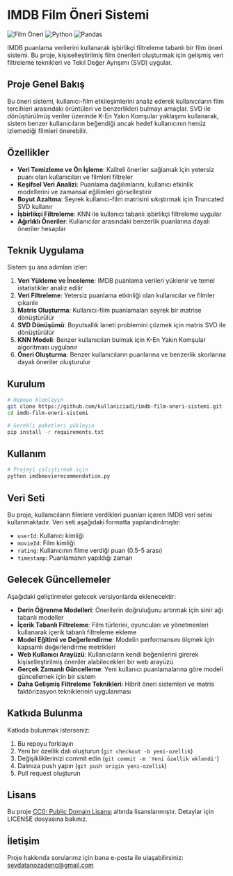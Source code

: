 # IMDB Film Öneri Sistemi

![Film Öneri](https://img.shields.io/badge/Proje-Film%20%C3%96neri-blue)
![Python](https://img.shields.io/badge/Python-3.6%2B-brightgreen)
![Pandas](https://img.shields.io/badge/Pandas-1.0%2B-orange)

IMDB puanlama verilerini kullanarak işbirlikçi filtreleme tabanlı bir film öneri sistemi. Bu proje, kişiselleştirilmiş film önerileri oluşturmak için gelişmiş veri filtreleme teknikleri ve Tekil Değer Ayrışımı (SVD) uygular.

## Proje Genel Bakış

Bu öneri sistemi, kullanıcı-film etkileşimlerini analiz ederek kullanıcıların film tercihleri arasındaki örüntüleri ve benzerlikleri bulmayı amaçlar. SVD ile dönüştürülmüş veriler üzerinde K-En Yakın Komşular yaklaşımı kullanarak, sistem benzer kullanıcıların beğendiği ancak hedef kullanıcının henüz izlemediği filmleri önerebilir.

## Özellikler

- **Veri Temizleme ve Ön İşleme**: Kaliteli öneriler sağlamak için yetersiz puanı olan kullanıcıları ve filmleri filtreler
- **Keşifsel Veri Analizi**: Puanlama dağılımlarını, kullanıcı etkinlik modellerini ve zamansal eğilimleri görselleştirir
- **Boyut Azaltma**: Seyrek kullanıcı-film matrisini sıkıştırmak için Truncated SVD kullanır
- **İşbirlikçi Filtreleme**: KNN ile kullanıcı tabanlı işbirlikçi filtreleme uygular
- **Ağırlıklı Öneriler**: Kullanıcılar arasındaki benzerlik puanlarına dayalı öneriler hesaplar

## Teknik Uygulama

Sistem şu ana adımları izler:

1. **Veri Yükleme ve İnceleme**: IMDB puanlama verileri yüklenir ve temel istatistikler analiz edilir
2. **Veri Filtreleme**: Yetersiz puanlama etkinliği olan kullanıcılar ve filmler çıkarılır
3. **Matris Oluşturma**: Kullanıcı-film puanlamaları seyrek bir matrise dönüştürülür
4. **SVD Dönüşümü**: Boyutsallık laneti problemini çözmek için matris SVD ile dönüştürülür
5. **KNN Modeli**: Benzer kullanıcıları bulmak için K-En Yakın Komşular algoritması uygulanır
6. **Öneri Oluşturma**: Benzer kullanıcıların puanlarına ve benzerlik skorlarına dayalı öneriler oluşturulur

## Kurulum

```bash
# Repoyu klonlayın
git clone https://github.com/kullaniciadi/imdb-film-oneri-sistemi.git
cd imdb-film-oneri-sistemi

# Gerekli paketleri yükleyin
pip install -r requirements.txt
```

## Kullanım

```python
# Projeyi çalıştırmak için
python imdbmovierecommendation.py
```

## Veri Seti

Bu proje, kullanıcıların filmlere verdikleri puanları içeren IMDB veri setini kullanmaktadır. Veri seti aşağıdaki formatta yapılandırılmıştır:

- `userId`: Kullanıcı kimliği
- `movieId`: Film kimliği
- `rating`: Kullanıcının filme verdiği puan (0.5-5 arası)
- `timestamp`: Puanlamanın yapıldığı zaman

## Gelecek Güncellemeler

Aşağıdaki geliştirmeler gelecek versiyonlarda eklenecektir:

- **Derin Öğrenme Modelleri**: Önerilerin doğruluğunu artırmak için sinir ağı tabanlı modeller
- **İçerik Tabanlı Filtreleme**: Film türlerini, oyuncuları ve yönetmenleri kullanarak içerik tabanlı filtreleme ekleme
- **Model Eğitimi ve Değerlendirme**: Modelin performansını ölçmek için kapsamlı değerlendirme metrikleri
- **Web Kullanıcı Arayüzü**: Kullanıcıların kendi beğenilerini girerek kişiselleştirilmiş öneriler alabilecekleri bir web arayüzü
- **Gerçek Zamanlı Güncelleme**: Yeni kullanıcı puanlamalarına göre modeli güncellemek için bir sistem
- **Daha Gelişmiş Filtreleme Teknikleri**: Hibrit öneri sistemleri ve matris faktörizasyon tekniklerinin uygulanması

## Katkıda Bulunma

Katkıda bulunmak isterseniz:

1. Bu repoyu forklayın
2. Yeni bir özellik dalı oluşturun (`git checkout -b yeni-ozellik`)
3. Değişikliklerinizi commit edin (`git commit -m 'Yeni özellik eklendi'`)
4. Dalınıza push yapın (`git push origin yeni-ozellik`)
5. Pull request oluşturun

## Lisans

Bu proje [CC0: Public Domain Lisansı](LICENSE) altında lisanslanmıştır. Detaylar için LICENSE dosyasına bakınız.

## İletişim

Proje hakkında sorularınız için bana e-posta ile ulaşabilirsiniz: [sevdatanozadenc@gmail.com](mailto:sevdatanozadenc@gmail.com)
